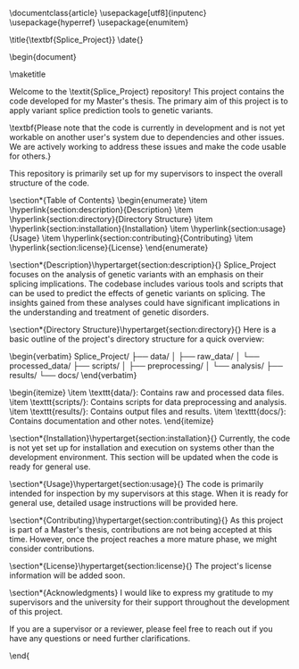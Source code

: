 \documentclass{article}
\usepackage[utf8]{inputenc}
\usepackage{hyperref}
\usepackage{enumitem}

\title{\textbf{Splice\_Project}}
\date{}

\begin{document}

\maketitle

Welcome to the \textit{Splice\_Project} repository! This project contains the code developed for my Master's thesis. The primary aim of this project is to apply variant splice prediction tools to genetic variants.

\textbf{Please note that the code is currently in development and is not yet workable on another user's system due to dependencies and other issues. We are actively working to address these issues and make the code usable for others.}

This repository is primarily set up for my supervisors to inspect the overall structure of the code.

\section*{Table of Contents}
\begin{enumerate}
    \item \hyperlink{section:description}{Description}
    \item \hyperlink{section:directory}{Directory Structure}
    \item \hyperlink{section:installation}{Installation}
    \item \hyperlink{section:usage}{Usage}
    \item \hyperlink{section:contributing}{Contributing}
    \item \hyperlink{section:license}{License}
\end{enumerate}

\section*{Description}\hypertarget{section:description}{}
Splice\_Project focuses on the analysis of genetic variants with an emphasis on their splicing implications. The codebase includes various tools and scripts that can be used to predict the effects of genetic variants on splicing. The insights gained from these analyses could have significant implications in the understanding and treatment of genetic disorders.

\section*{Directory Structure}\hypertarget{section:directory}{}
Here is a basic outline of the project's directory structure for a quick overview:

\begin{verbatim}
Splice_Project/
├── data/
│   ├── raw_data/
│   └── processed_data/
├── scripts/
│   ├── preprocessing/
│   └── analysis/
├── results/
└── docs/
\end{verbatim}

\begin{itemize}
    \item \texttt{data/}: Contains raw and processed data files.
    \item \texttt{scripts/}: Contains scripts for data preprocessing and analysis.
    \item \texttt{results/}: Contains output files and results.
    \item \texttt{docs/}: Contains documentation and other notes.
\end{itemize}

\section*{Installation}\hypertarget{section:installation}{}
Currently, the code is not yet set up for installation and execution on systems other than the development environment. This section will be updated when the code is ready for general use.

\section*{Usage}\hypertarget{section:usage}{}
The code is primarily intended for inspection by my supervisors at this stage. When it is ready for general use, detailed usage instructions will be provided here.

\section*{Contributing}\hypertarget{section:contributing}{}
As this project is part of a Master's thesis, contributions are not being accepted at this time. However, once the project reaches a more mature phase, we might consider contributions.

\section*{License}\hypertarget{section:license}{}
The project's license information will be added soon.

\section*{Acknowledgments}
I would like to express my gratitude to my supervisors and the university for their support throughout the development of this project.

If you are a supervisor or a reviewer, please feel free to reach out if you have any questions or need further clarifications.

\end{
